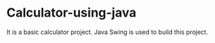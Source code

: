 # Calculator-using-java
It is a basic calculator project. Java Swing is used to build this project.
